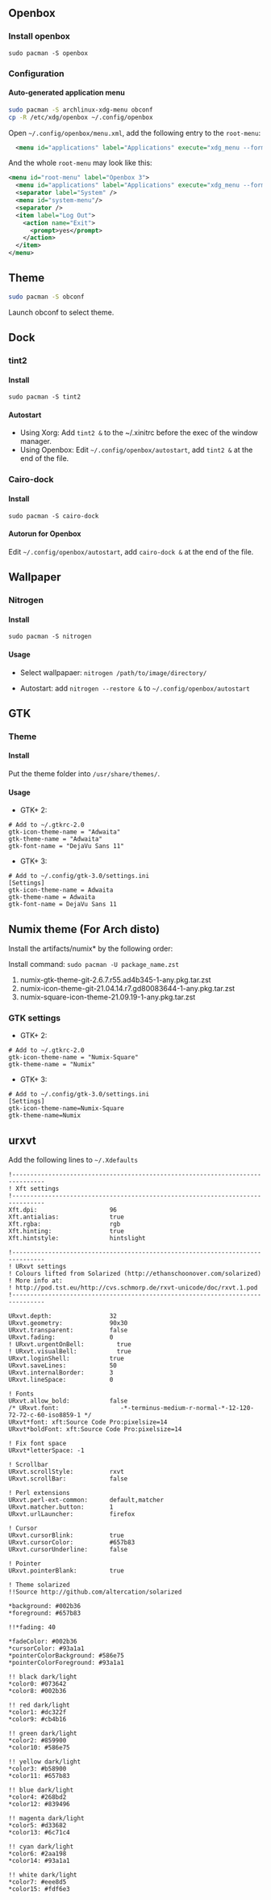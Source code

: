 ## Openbox

### Install openbox

`sudo pacman -S openbox`

### Configuration

#### Auto-generated application menu

```sh
sudo pacman -S archlinux-xdg-menu obconf
cp -R /etc/xdg/openbox ~/.config/openbox
```

Open `~/.config/openbox/menu.xml`, add the following entry to the `root-menu`:

```xml
  <menu id="applications" label="Applications" execute="xdg_menu --format openbox3-pipe --root-menu /etc/xdg/menus/arch-applications.menu" />
```

And the whole `root-menu` may look like this:

```xml
<menu id="root-menu" label="Openbox 3">
  <menu id="applications" label="Applications" execute="xdg_menu --format openbox3-pipe --root-menu /etc/xdg/menus/arch-applications.menu" />
  <separator label="System" />
  <menu id="system-menu"/>
  <separator />
  <item label="Log Out">
    <action name="Exit">
      <prompt>yes</prompt>
    </action>
  </item>
</menu>
```

## Theme

```sh
sudo pacman -S obconf
```

Launch obconf to select theme.

## Dock

### tint2

#### Install

`sudo pacman -S tint2`

#### Autostart

- Using Xorg: Add `tint2 &` to the ~/.xinitrc before the exec of the window manager.
- Using Openbox: Edit `~/.config/openbox/autostart`, add `tint2 &` at the end of the file.

### Cairo-dock

#### Install

`sudo pacman -S cairo-dock`

#### Autorun for Openbox

Edit `~/.config/openbox/autostart`, add `cairo-dock &` at the end of the file.

## Wallpaper

### Nitrogen

#### Install

`sudo pacman -S nitrogen`

#### Usage

- Select wallpapaer: `nitrogen /path/to/image/directory/`

- Autostart: add `nitrogen --restore &` to `~/.config/openbox/autostart`

## GTK

### Theme

#### Install

Put the theme folder into `/usr/share/themes/`.

#### Usage

- GTK+ 2:

```
# Add to ~/.gtkrc-2.0
gtk-icon-theme-name = "Adwaita"
gtk-theme-name = "Adwaita"
gtk-font-name = "DejaVu Sans 11"
```

- GTK+ 3:

```
# Add to ~/.config/gtk-3.0/settings.ini
[Settings]
gtk-icon-theme-name = Adwaita
gtk-theme-name = Adwaita
gtk-font-name = DejaVu Sans 11
```

## Numix theme (For Arch disto)

Install the artifacts/numix* by the following order:

Install command: `sudo pacman -U package_name.zst`

1. numix-gtk-theme-git-2.6.7.r55.ad4b345-1-any.pkg.tar.zst
1. numix-icon-theme-git-21.04.14.r7.gd80083644-1-any.pkg.tar.zst
1. numix-square-icon-theme-21.09.19-1-any.pkg.tar.zst

### GTK settings

- GTK+ 2:

```
# Add to ~/.gtkrc-2.0
gtk-icon-theme-name = "Numix-Square"
gtk-theme-name = "Numix"
```

- GTK+ 3:

```
# Add to ~/.config/gtk-3.0/settings.ini
[Settings]
gtk-icon-theme-name=Numix-Square
gtk-theme-name=Numix
```

## urxvt

Add the following lines to `~/.Xdefaults`

```
!-------------------------------------------------------------------------------
! Xft settings
!-------------------------------------------------------------------------------
Xft.dpi:                    96
Xft.antialias:              true
Xft.rgba:                   rgb
Xft.hinting:                true
Xft.hintstyle:              hintslight

!-------------------------------------------------------------------------------
! URxvt settings
! Colours lifted from Solarized (http://ethanschoonover.com/solarized)
! More info at:
! http://pod.tst.eu/http://cvs.schmorp.de/rxvt-unicode/doc/rxvt.1.pod
!-------------------------------------------------------------------------------

URxvt.depth:                32
URxvt.geometry:             90x30
URxvt.transparent:          false
URxvt.fading:               0
! URxvt.urgentOnBell:         true
! URxvt.visualBell:           true
URxvt.loginShell:           true
URxvt.saveLines:            50
URxvt.internalBorder:       3
URxvt.lineSpace:            0

! Fonts
URxvt.allow_bold:           false
/* URxvt.font:                 -*-terminus-medium-r-normal-*-12-120-72-72-c-60-iso8859-1 */
URxvt*font: xft:Source Code Pro:pixelsize=14
URxvt*boldFont: xft:Source Code Pro:pixelsize=14

! Fix font space
URxvt*letterSpace: -1

! Scrollbar
URxvt.scrollStyle:          rxvt
URxvt.scrollBar:            false

! Perl extensions
URxvt.perl-ext-common:      default,matcher
URxvt.matcher.button:       1
URxvt.urlLauncher:          firefox

! Cursor
URxvt.cursorBlink:          true
URxvt.cursorColor:          #657b83
URxvt.cursorUnderline:      false

! Pointer
URxvt.pointerBlank:         true

! Theme solarized
!!Source http://github.com/altercation/solarized

*background: #002b36
*foreground: #657b83

!!*fading: 40

*fadeColor: #002b36
*cursorColor: #93a1a1
*pointerColorBackground: #586e75
*pointerColorForeground: #93a1a1

!! black dark/light
*color0: #073642
*color8: #002b36

!! red dark/light
*color1: #dc322f
*color9: #cb4b16

!! green dark/light
*color2: #859900
*color10: #586e75

!! yellow dark/light
*color3: #b58900
*color11: #657b83

!! blue dark/light
*color4: #268bd2
*color12: #839496

!! magenta dark/light
*color5: #d33682
*color13: #6c71c4

!! cyan dark/light
*color6: #2aa198
*color14: #93a1a1

!! white dark/light
*color7: #eee8d5
*color15: #fdf6e3
```
